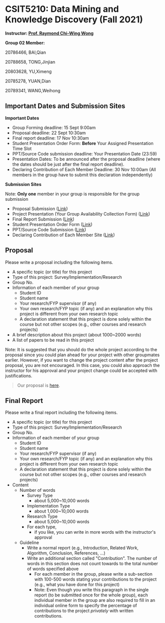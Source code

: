 # **CSIT5210: Data Mining and Knowledge Discovery (Fall 2021)**

**Instructor:  [Prof. Raymond Chi-Wing Wong](http://www.cse.ust.hk/~raywong)**

**Group 02 Member:**

20786466, BAI,Qian

20788658, TONG,Jinjian 

20803628, YU,Ximeng

20785278, YUAN,Dian

20789341, WANG,Weihong

## Important Dates and Submission Sites

**Important Dates**

- Group Forming deadline: 15 Sept 9:00am
- Proposal deadline: 22 Sept 10:30am 
- Final report deadline: 17 Nov 10:30am
- Student Presentation Order Form: **Before** Your Assigned Presentation Time Slot
- PPT/Source Code submission deadline: Your Presentation Date (23:59)
- Presentation Dates: To be announced after the proposal deadline (where the dates should be just after the final report deadline). 
- Declaring Contribution of Each Member Deadline: 30 Nov 10:00am
  (All members in the group have to submit this declaration independently)

**Submission Sites**

Note: **Only one** member in your group is responsible for the group submission

- Proposal Submission ([Link](https://canvas.ust.hk/courses/38564/assignments/175489))
- Project Presentation (Your Group Availability Collection Form) ([Link](https://canvas.ust.hk/courses/38564/quizzes/57777))
- Final Report Submission ([Link](https://canvas.ust.hk/courses/38564/assignments/175487))
- Student Presentation Order Form ([Link](https://canvas.ust.hk/courses/38564/assignments/175490))
- PPT/Source Code Submission ([Link](https://canvas.ust.hk/courses/38564/assignments/175488))
- Declaring Contribution of Each Member Site ([Link](https://canvas.ust.hk/courses/38564/quizzes/57779))

## Proposal

Please write a proposal including the following items.

- A specific topic (or title) for this project
- Type of this project: Survey/Implementation/Research
- Group No.
- Information of each member of your group
  - Student ID
  - Student name
  - Your research/FYP supervisor (if any)
  - Your own research/FYP topic (if any) and an explanation why this project is different from your own research topic
  - A declaration statement that this project is done solely within the course but not other scopes (e.g., other courses and research projects)
- A brief description about this project (about 1000~2000 words)
- A list of papers to be read in this project

Note: It is suggested that you should do the whole project according to the proposal since you could plan ahead for your project with other groupmates earlier. However, if you want to change the project content after the project proposal, you are not encouraged. In this case, you could also approach the instructor for his approval and your project change could be accepted with justifications. 

> Our proposal is [here](https://github.com/podiumdesu/CSIT5210-data-mining/blob/master/proposal-CSIT5210.pdf).

## Final Report

Please write a final report including the following items.

- A specific topic (or title) for this project
- Type of this project: Survey/Implementation/Research
- Group No.
- Information of each member of your group
  - Student ID
  - Student name
  - Your research/FYP supervisor (if any)
  - Your own research/FYP topic (if any) and an explanation why this project is different from your own research topic
  - A declaration statement that this project is done solely within the course but not other scopes (e.g., other courses and research projects)
- Content
  - Number of words
    - Survey Type
      - about 5,000~10,000 words
    - Implementation Type
      - about 1,000~10,000 words
    - Research Type
      - about 5,000~10,000 words
    - For each type,
      - if you like, you can write in more words with the instructor's approval
  - Guideline
    - Write a normal report (e.g., Introduction, Related Work, Algorithm, Conclusion, References, ...)
    - Write an additional section called "Contribution". The number of words in this section does not count towards to the total number of words specified above
      - For each member in the group, please write a sub-section with 100-500 words stating your contributions to the project (e.g., what you have done for this project)
      - Note: Even though you write this paragraph in the single report (to be submitted once for the whole group), each individual member in the group are also required to fill in an individual online form to specify the percentage of contributions to the project *privately* with written contributions.
